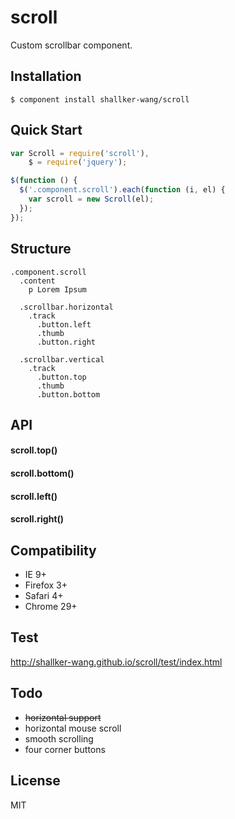 scroll
==========

Custom scrollbar component.

## Installation
```
$ component install shallker-wang/scroll
```

## Quick Start
```javascript
var Scroll = require('scroll'),
    $ = require('jquery');

$(function () {
  $('.component.scroll').each(function (i, el) {
    var scroll = new Scroll(el);
  });
});
```

## Structure
```jade
.component.scroll
  .content
    p Lorem Ipsum

  .scrollbar.horizontal
    .track
      .button.left
      .thumb
      .button.right

  .scrollbar.vertical
    .track
      .button.top
      .thumb
      .button.bottom
```


## API

#### scroll.top()

#### scroll.bottom()

#### scroll.left()

#### scroll.right()


## Compatibility
- IE 9+
- Firefox 3+
- Safari 4+
- Chrome 29+


## Test
http://shallker-wang.github.io/scroll/test/index.html   


## Todo
- ~~horizontal support~~
- horizontal mouse scroll
- smooth scrolling
- four corner buttons


## License

  MIT
